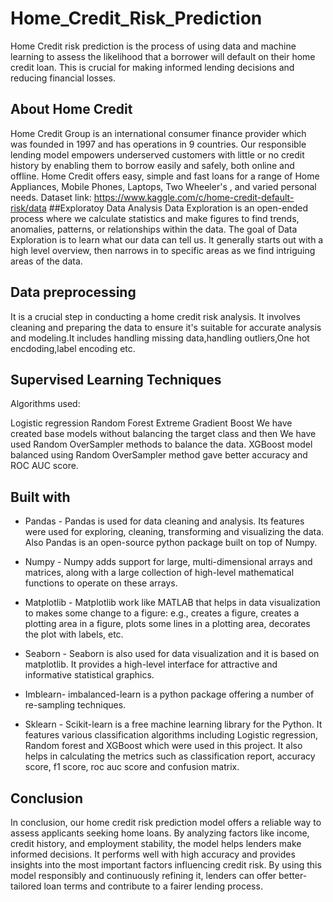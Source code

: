 # Home_Credit_Risk_Prediction 

Home Credit risk prediction is the process of using data and machine learning to assess the likelihood that a borrower will default on their home credit loan. This is crucial for making informed lending decisions and reducing financial losses.

## About Home Credit

Home Credit Group is an international consumer finance provider which was founded in 1997 and has operations in 9 countries. Our responsible lending model empowers underserved customers with little or no credit history by enabling them to borrow easily and safely, both online and offline. 
Home Credit offers easy, simple and fast loans for a range of Home Appliances, Mobile Phones, Laptops, Two Wheeler's , and varied personal needs.
Dataset link: https://www.kaggle.com/c/home-credit-default-risk/data
##Exploratoy Data Analysis
Data Exploration is an open-ended process where we calculate statistics and make figures to find trends, anomalies, patterns, or relationships within the data. The goal of Data Exploration is to learn what our data can tell us. It generally starts out with a high level overview, then narrows in to specific areas as we find intriguing areas of the data.

## Data preprocessing

 It is a crucial step in conducting a home credit risk analysis. It involves cleaning and preparing the data to ensure it's suitable for accurate analysis and modeling.It includes handling missing data,handling 
 outliers,One hot encdoding,label encoding etc.
 
 ## Supervised Learning Techniques
 
 Algorithms used:
 
Logistic regression
Random Forest
Extreme Gradient Boost
We have created base models without balancing the target class and then We have used  Random OverSampler methods to balance the data. XGBoost model balanced using Random OverSampler method gave better accuracy and ROC AUC score.

## Built with

- Pandas - Pandas is used for data cleaning and analysis. Its features were used for exploring, cleaning, transforming and visualizing the data. Also Pandas is an open-source python package built on top of Numpy.
- Numpy - Numpy adds support for large, multi-dimensional arrays and matrices, along with a large collection of high-level mathematical functions to operate on these arrays.
- Matplotlib - Matplotlib work like MATLAB that helps in data visualization to makes some change to a figure: e.g., creates a figure, creates a plotting area in a figure, plots some lines in a plotting area, decorates the plot with labels, etc.
- Seaborn - Seaborn is also used for data visualization and it is based on matplotlib. It provides a high-level interface for attractive and informative statistical graphics.

- Imblearn- imbalanced-learn is a python package offering a number of re-sampling techniques.
- Sklearn - Scikit-learn is a free machine learning library for the Python. It features various classification algorithms including Logistic regression, Random forest and XGBoost which were used in this project. It also helps in calculating the metrics such as classification report, accuracy score, f1 score, roc auc score and confusion matrix.

## Conclusion

In conclusion, our home credit risk prediction model offers a reliable way to assess applicants seeking home loans. By analyzing factors like income, credit history, and employment stability, the model helps lenders make informed decisions. It performs well with high accuracy and provides insights into the most important factors influencing credit risk. By using this model responsibly and continuously refining it, lenders can offer better-tailored loan terms and contribute to a fairer lending process.


